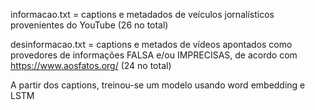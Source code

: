 informacao.txt = captions e metadados de veículos jornalísticos provenientes do YouTube (26 no total) 

desinformacao.txt = captions e metados de vídeos apontados como provedores de informações FALSA e/ou IMPRECISAS, de acordo com https://www.aosfatos.org/ (24 no total)

A partir dos captions, treinou-se um modelo usando word embedding e LSTM
